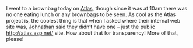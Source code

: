 I went to a brownbag today on [Atlas](http://atlas.asp.net/), though
since it was at 10am there was no one eating lunch or any brownbags to
be seen. As cool as the Atlas project is, the coolest thing is that when
I asked where their internal web site was,
[Johnathan](http://blogs.msdn.com/jhawk/default.aspx) said they didn’t
have one – just the public <http://atlas.asp.net/> site. How about that
for transparency! More of that, please!
